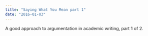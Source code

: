 ```yaml
---
title: "Saying What You Mean part 1"
date: "2016-01-03"
---
```


A good approach to argumentation in academic writing, part 1 of 2.
